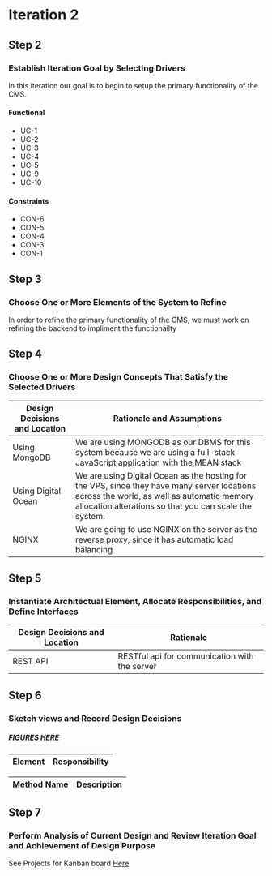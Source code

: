 # Iteration 2

## Step 2

### Establish Iteration Goal by Selecting Drivers

In this iteration our goal is to begin to setup the primary functionality of the CMS.

#### Functional

- UC-1
- UC-2
- UC-3
- UC-4
- UC-5
- UC-9
- UC-10

#### Constraints

- CON-6
- CON-5
- CON-4
- CON-3
- CON-1

## Step 3

### Choose One or More Elements of the System to Refine

In order to refine the primary functionality of the CMS, we must work on refining the backend to impliment the functionailty

## Step 4

### Choose One or More Design Concepts That Satisfy the Selected Drivers

| Design Decisions and Location | Rationale and Assumptions |
|---|---|
|Using MongoDB|We are using MONGODB as our DBMS for this system because we are using a full-stack JavaScript application with the MEAN stack
|Using Digital Ocean|We are using Digital Ocean as the hosting for the VPS, since they have many server locations across the world, as well as automatic memory allocation alterations so that you can scale the system.
|NGINX|We are going to use NGINX on the server as the reverse proxy, since it has automatic load balancing


## Step 5

### Instantiate Architectual Element, Allocate Responsibilities, and Define Interfaces

| Design Decisions and Location | Rationale |
|---|---|
|REST API|RESTful api for communication with the server

## Step 6

### Sketch views and Record Design Decisions

##### FIGURES HERE

| Element | Responsibility |
|---|---|

| Method Name | Description |
|---|---|

## Step 7

### Perform Analysis of Current Design and Review Iteration Goal and Achievement of Design Purpose

See Projects for Kanban board
[Here](https://github.com/SOFE3650F18/project-ontechuconnect/projects/3)